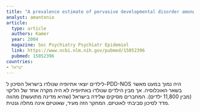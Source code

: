 ```yaml
---
title: "A prevalence estimate of pervasive developmental disorder among immigrants to Israel and Israeli natives- a file review study"
analyst: amantonio
article:
  type: article
  authors: Kamer
  year: 2004
  magazine: Soc Psychiatry Psychiatr Epidemiol
  link: https://www.ncbi.nlm.nih.gov/pubmed/15052396
  pubmed: 15052396
countries:
- ישראל
---
```


לילדים יוצאי אתיופיה שנולדו בישראל הסיכון ל-PDD-NOS היה נמוך במעט מאשר בשאר האוכלוסיה. אך מבין הילדים שנולדו באתיופיה לא היה מקרה אחד של הליקוי (מבין 11,800 ילדים).
המחברים מסיקים שלידה בישראל (שהיא מדינה מתועשת) מהווה מדד לסיכון סביבתי לאוטיזם.
המחקר הזה מעיד, שאוטיזם אינה מחלה גנטית.
